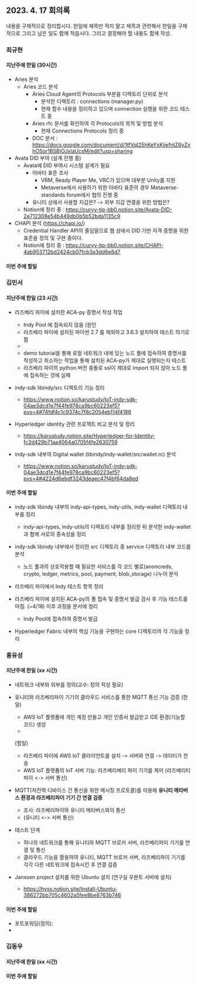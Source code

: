 ## 2023. 4. 17 회의록

내용을 구체적으로 정리합시다. 한일에 재목만 적지 말고 제목과 관련해서 한일을 구체적으로 그리고 남은 일도 함께 적읍시다. 그리고 결정해야 할 내용도 함께 작성. 

### 최규현

#### 지난주에 한일 (30시간)
  - Aries 분석
    - Aries 코드 분석
      - Aries Cloud Agent의 Protocols 부분을 디렉토리 단위로 분석
        - 분석한 디렉토리 : connections (manager.py)
        - 현재 함수 내용을 정리하고 있으며 connection 실행을 위한 코드 테스트 중
      - Aries rfc 문서를 확인하여 각 Protocols의 목적 및 방법 분석
        - 현재 Connections Protocols 정리 중
      - DOC 문서 : https://docs.google.com/document/d/1tfVqI25hKeYxKjjefntZ6yZxhOSor1BSBjOJxlaUcsM/edit?usp=sharing
  - Avata DID 부여 (설계 진행 중)
    - Avata에 DID 부여시 시스템 설계가 필요
      - 아바타 표준 조사 
        - VRM, Ready Player Me, VRC가 있으며 대부분 Unity를 지원
        - Metaverse에서 사용하기 위한 아바타 표준의 경우 Metaverse-standards forum에서 협의 진행 중
      - 유니티 상에서 사용할 지갑은? -> 외부 지갑 연결을 위한 방법은?
    - Notion에 정리 중 : https://curvy-tip-bb0.notion.site/Avata-DID-2e712308e54b449db0b5b52bda1135c9
  - CHAPI 분석 (https://chapi.io/)
    - Credential Handler API의 줄임말으로 웹 상에서 DID 기반 자격 증명을 위한 표준을 정의 및 구현 중이다.
    - Notion에 정리 중 : https://curvy-tip-bb0.notion.site/CHAPI-4ab953712bd2424cb07fcb3a3dd6e8d7

#### 이번 주에 할일 


### 김민서

#### 지난주에 한일 (23 시간)
 - 라즈베리 파이에 설치한 ACA-py 증명서 작성 작업
   - Indy Pool 에 접속되지 않음 (원인 
   - 라즈베리 파이에 설치된 파이썬 2.7 를 제외하고 3.6.3 설치하여 테스트 하기로 함 
   - 
   - demo tutorial을 통해 로컬 네트워크 내에 있는 노드 풀에 접속하여 증명서를 작성하고 취소하는 작업을 통해 설치된 ACA-py가 제대로 실행되는지 테스트
   - 라즈베리 파이의 python 버전 충돌로 ssl이 제대로 import 되지 않아 노드 풀에 접속하는 것에 실패  
  
 - indy-sdk libindy/src 디렉토리 기능 정리
   - https://www.notion.so/karustudy/IoT-indy-sdk-04ae3dcd1e7f44fe978ca9bc60223ef5?pvs=4#74fdf4c1c9374c7f8c2054eb114f4186
 - Hyperledger identity 관련 프로젝트 비교 분석 및 정리
   - https://karustudy.notion.site/Hyperledger-for-Identity-fc2d429b71aa4064a0705f4fe2630759
 - indy-sdk 내부의 Digital wallet (libindy/indy-wallet/src/wallet.rc) 분석
   - https://www.notion.so/karustudy/IoT-indy-sdk-04ae3dcd1e7f44fe978ca9bc60223ef5?pvs=4#4224d6ebdf3243deaec47f4bf64da8ed

#### 이번 주에 할일 
 - indy-sdk libindy 내부의 indy-api-types, indy-utils, indy-wallet 디렉토리 내부를 정리
   - indy-api-types, indy-utils의 디렉토리 내부를 정리한 뒤 분석한 indy-wallet과 함께 서로의 종속성을 정리 
 - indy-sdk libindy 내부에서 정리한 src 디렉토리 중 service 디렉토리 내부 코드를 분석
   - 노드 풀과의 상호작용할 때 필요한 서비스를 각 코드 별로(anoncreds, crypto, ledger, metrics, pool, payment, blob_storage) 나누어 분석 
 
 - 라즈베리 파이에서 Indy 테스트 항목 정리  
 - 라즈베리 파이에 설치된 ACA-py의 풀 접속 및 증명서 발급 검사 후 기능 테스트를 마침. (~4/18) 이후 과정을 문서에 정리
    * Indy Pool에 접속하여 증명서 발급

 - Hyperledger Fabric 내부의 핵심 기능을 구현하는 core 디렉토리의 각 기능을 정리

### 홍유성

#### 지난주에 한일 (xx 시간)

 - 네트워크 내부와 외부를 정의(교수: 정의 작성 필요)

- 유니티와 라즈베리파이 기기의 클라우드 서비스를 통한 MQTT 통신 기능 검증
  (한일)
  - AWS IoT 플랫폼에 개인 계정 만들고 개인 인증서 발급받고 IDE 환경(기능할 코드) 생성  
  - 
  (할일)
  - 라즈베리 파이에 AWS IoT 클라이언트를 설치 -> 서버와 연결 -> 데이터가 전송 
  - AWS IoT 플랫폼의 IoT 서버 기능: 라즈베리베리 파이 기기를 제어 (라즈베리티 파이 <-> 서버 통신)
- MQTT(저전력 디바이스 간 통신을 위한 메시징 프로토콜)를 이용해 **유니티 메타버스 환경과 라즈베리파이 기기 간 연결 검증**
  - 조사: 라즈베리파이와 유니티 메타버스와의 통신 
  - (유니티 <-> 서버 통신)
  
- 테스트 단계

  - 하나의 네트워크를 통해 유니티와 MQTT 브로커 서버, 라즈베리파이 기기를 연결 및 통신
  - 클라우드 기능을 활용하여 유니티, MQTT 브로커 서버, 라즈베리파이 기기를 각각 다른 네트워크에 접속시킨 후 연결 검증
  
- Janssen project 설치를 위한 Ubuntu 설치 (연구실 우분트 서버에 설치)
  - https://hyss.notion.site/Install-Ubuntu-386272bb705c4602a5fee8be8763b746

#### 이번 주에 할일 

- 포트포워딩(정의): 
- 

### 김동우

#### 지난주에 한일 (xx 시간)


#### 이번 주에 할일 
